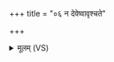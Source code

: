 +++
title = "०६ न देवेष्वावृश्चते"

+++
<details><summary>मूलम् (VS)</summary>

न दे॒वेष्वावृ॑श्चते हु॒तम॑स्य भवति ॥
</details>